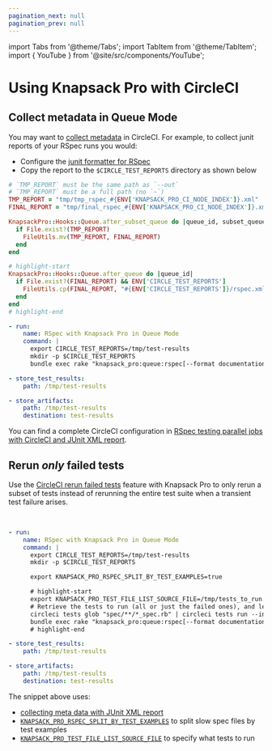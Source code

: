 ```yaml
---
pagination_next: null
pagination_prev: null
---
```


import Tabs from '@theme/Tabs';
import TabItem from '@theme/TabItem';
import { YouTube } from '@site/src/components/YouTube';

# Using Knapsack Pro with CircleCI

## Collect metadata in Queue Mode

You may want to [collect metadata](https://circleci.com/docs/2.0/collect-test-data/#metadata-collection-in-custom-test-steps) in CircleCI. For example, to collect junit reports of your RSpec runs you would:

- Configure the [junit formatter for RSpec](rspec.md#queue-mode)
- Copy the report to the `$CIRCLE_TEST_REPORTS` directory as shown below

<Tabs>
<TabItem value="RSpec">

```ruby title="spec_helper.rb or rails_helper.rb"
# `TMP_REPORT` must be the same path as `--out`
# `TMP_REPORT` must be a full path (no `~`)
TMP_REPORT = "tmp/tmp_rspec_#{ENV['KNAPSACK_PRO_CI_NODE_INDEX']}.xml"
FINAL_REPORT = "tmp/final_rspec_#{ENV['KNAPSACK_PRO_CI_NODE_INDEX']}.xml"

KnapsackPro::Hooks::Queue.after_subset_queue do |queue_id, subset_queue_id|
  if File.exist?(TMP_REPORT)
    FileUtils.mv(TMP_REPORT, FINAL_REPORT)
  end
end

# highlight-start
KnapsackPro::Hooks::Queue.after_queue do |queue_id|
  if File.exist?(FINAL_REPORT) && ENV['CIRCLE_TEST_REPORTS']
    FileUtils.cp(FINAL_REPORT, "#{ENV['CIRCLE_TEST_REPORTS']}/rspec.xml")
  end
end
# highlight-end
```

</TabItem>
<TabItem value="CircleCI">

```yaml title=".circleci/config.yml"
- run:
    name: RSpec with Knapsack Pro in Queue Mode
    command: |
      export CIRCLE_TEST_REPORTS=/tmp/test-results
      mkdir -p $CIRCLE_TEST_REPORTS
      bundle exec rake "knapsack_pro:queue:rspec[--format documentation --format RspecJunitFormatter --out tmp/rspec.xml]"

- store_test_results:
    path: /tmp/test-results

- store_artifacts:
    path: /tmp/test-results
    destination: test-results
```

</TabItem>
</Tabs>

You can find a complete CircleCI configuration in [RSpec testing parallel jobs with CircleCI and JUnit XML report](https://docs.knapsackpro.com/2021/rspec-testing-parallel-jobs-with-circleci-and-junit-xml-report).

## Rerun _only_ failed tests

Use the [CircleCI rerun failed tests](https://circleci.com/docs/rerun-failed-tests/) feature with Knapsack Pro to only rerun a subset of tests instead of rerunning the entire test suite when a transient test failure arises.

<YouTube src="https://www.youtube.com/embed/9WEsUosgTGw" />

<br />

```yaml title=".circleci/config.yml"
- run:
    name: RSpec with Knapsack Pro in Queue Mode
    command: |
      export CIRCLE_TEST_REPORTS=/tmp/test-results
      mkdir -p $CIRCLE_TEST_REPORTS

      export KNAPSACK_PRO_RSPEC_SPLIT_BY_TEST_EXAMPLES=true

      # highlight-start
      export KNAPSACK_PRO_TEST_FILE_LIST_SOURCE_FILE=/tmp/tests_to_run.txt
      # Retrieve the tests to run (all or just the failed ones), and let Knapsack Pro split them optimally.
      circleci tests glob "spec/**/*_spec.rb" | circleci tests run --index 0 --total 1 --command ">$KNAPSACK_PRO_TEST_FILE_LIST_SOURCE_FILE xargs -n1 echo" --verbose
      bundle exec rake "knapsack_pro:queue:rspec[--format documentation --format RspecJunitFormatter --out tmp/rspec.xml]"
      # highlight-end

- store_test_results:
    path: /tmp/test-results

- store_artifacts:
    path: /tmp/test-results
    destination: test-results
```

The snippet above uses:

- [collecting meta data with JUnit XML report](#collect-metadata-in-queue-mode)
- [`KNAPSACK_PRO_RSPEC_SPLIT_BY_TEST_EXAMPLES`](split-by-test-examples.md) to split slow spec files by test examples
- [`KNAPSACK_PRO_TEST_FILE_LIST_SOURCE_FILE`](reference.md#knapsack_pro_test_file_list_source_file) to specify what tests to run
